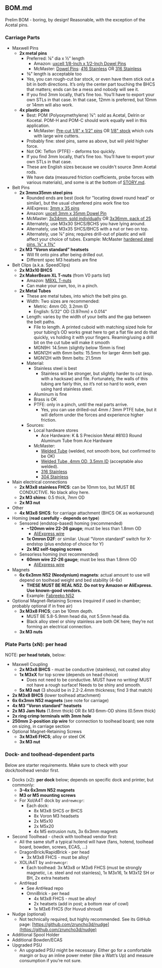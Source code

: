 ## BOM.md
Prelim BOM - boring, by design!  Reasonable, with the exception of the Acetal pins.

### Carriage Parts
 * Maxwell Pins
   * **2x metal pins**
     * Preferred: ⅛” dia x ½” length
       * Amazon: [uxcell 1/8-Inch x 1/2-Inch Dowel Pins](https://www.amazon.com/dp/B09M84DNT6)
       * McMaster: [Dowel Pins](https://www.mcmaster.com/products/dowel-pins/dowel-pins-2~/dowel-pins-1~~/length~1-2-2/length~3-8-1/length~7-16/diameter~1-8/diameter~0-125/material~steel-2/material~stainless-steel-2/material~6061-aluminum/material~grade-2-titanium/): [416 Stainless](https://www.mcmaster.com/98380A471/) OR [316 Stainless](https://www.mcmaster.com/97395A441)
     * ⅜" length is acceptable too
     * Yes, you can rough-cut bar stock, or even have them stick out a bit in both directions. It’s only the center part touching the BHCS that matters; ends can be a mess and nobody will see it.
     * If you find 3mm locally, that’s fine too.  You’ll have to export your own STLs in that case.  In that case, 12mm is preferred, but 10mm or 14mm will also work.
   * **4x plastic pins**
     * Best: POM (Polyoxymethylene) ⅛”: sold as Acetal, Delrin or Kocetal. POM-H and POM-C should work equally well in this application.
       * McMaster: [Pre-cut 1/8" x 1/2" pins](https://www.mcmaster.com/97155A426/) OR [1/8" stock](https://www.mcmaster.com/catalog/130/4126/8497K11) which cuts with large wire cutters.
     * Probably fine: steel pins, same as above, but will yield higher force.
     * Not OK: Teflon (PTFE) - deforms too quickly.
     * If you find 3mm locally, that’s fine too.  You’ll have to export your own STLs in that case.
     * These are English sizes because we couldn't source 3mm Acetal rods.
     * We have data (measured friction coefficients, probe forces with various materials), and some is at the bottom of [STORY.md](STORY.md).
 * Belt Pins
   * **2x 3mmx35mm steel pins**
     * Rounded ends are best (look for "locating dowel round head" or similar), but the usual chamfered pins work fine too
     * AliExpress: [3mm x 35 pins](https://www.aliexpress.us/item/3256803440853860.html)
     * Amazon: [uxcell 3mm x 35mm Dowel Pin](https://www.amazon.com/gp/product/B07M9TS54L)
     * McMaster: [3x34mm, sold individually](https://www.mcmaster.com/91595A117/) OR [3x36mm, pack of 25](https://www.mcmaster.com/91595A140/)
     * Alternately, use M3x30 SHCS/BCHS you have lying around.
     * Alternately, use M3x35 SHCS/BHCS with a nut or two on top.
     * Alternately, use ⅛“ pins; requires drill-out of plastic and will affect your choice of tubes. Example: McMaster [hardened steel pins, ⅛” x 1⅜“](https://www.mcmaster.com/98380A478/)
   * **2x M3 “Voron standard” heatsets**
     * Will fit onto pins after being drilled out.
     * Different spec M3 heatsets are fine
 * Belt Clips (a.k.a. SpeedClips)
   * **2x M3x10 BHCS**
   * **2x MakerBeam XL T-nuts** (from V0 parts list)
      * Amazon: [MBXL T-nuts](https://www.amazon.com/MakerBeam-XL-MakerBeamXL-15x15mm-Diameter/dp/B06XHQHD4H)
      * Can make your own, too, in a pinch.
   * **2x Metal Tubes**
     * These are metal tubes, into which the belt pins go.
     * Width: Two sizes are recommended:
       * Metric: 4mm OD, 3.2mm ID
       * English: 5/32" OD (3.97mm) x 0.014"
     * Length: varies by the width of your belts and the gap between the belt paths.
       * File to length.  A printed cuboid with matching sized hole for your tubing’s OD works great here to get a flat file and do that quickly, vs holding it with your fingers.  Reaming/using a drill bit on the cut tube will make it smooth
       * MGN9H: 14.5mm (slightly below 15mm is fine)
       * MGN12H with 6mm belts: 15.5mm for larger 4mm belt gap.
       * MGN12H with 9mm belts: 21.5mm
     * Material:
       * Stainless steel is best
         * Stainless will be stronger, but slightly harder to cut (esp. with a hacksaw) and file. Fortunately, the walls of this tubing are fairly thin, so it’s not so hard to work, even using hard stainless steel.
       * Aluminum is fine
       * Brass is OK
       * PTFE: only in a pinch, until the real parts arrive.
         * Yes, you can use drilled-out 4mm / 3mm PTFE tube, but it will deform under the forces and experience higher friction.
     * Sources:
       * Local hardware stores
         * Ace Hardware: K & S Precision Metal #8103 Round Aluminum Tube from Ace Hardware
       * McMaster:
         * [Welded Tube](https://www.mcmaster.com/50415K59/) (welded, not smooth bore, but confirmed to be OK)
         * [Welded Tube, 4mm OD, 3.5mm ID](https://www.mcmaster.com/50415K61) (acceptable also welded).
         * [316 Stainless](https://www.mcmaster.com/89785K816-89785K217/)
         * [304 Stainless](https://www.mcmaster.com/89895K716-89895K217/)
 * Main electrical connections
   * **2x M3x8 stainless FHCS**: can be 10mm too, but MUST BE CONDUCTIVE.  No black alloy here.
   * **2x M3 shims**: 0.5 thick, 7mm OD
   * **2x M3 nut**
 * Other
   * **4x M3x8 SHCS**: for carriage attachment (BHCS OK as workaround)
 * Homing (**read carefully - depends on type**)
   * Sensored (endstop-based) homing (recommended)
     * **~120mm wire 22-26 gauge**; must be less than 1.8mm OD
       * [AliExpress wire](https://www.aliexpress.us/item/2251832766791205.html)
     * **1x Omron D2F**: or similar.  Usual “Voron standard” switch for X-endstop (plus endstop of choice for Y)
     * **2x M2 self-tapping screws**
   * Sensorless homing (not recommended)
     * **60mm wire 22-26 gauge**; must be less than 1.8mm OD
       * [AliExpress wire](https://www.aliexpress.us/item/2251832766791205.html)
 * Magnets
   * **6x 6x3mm N52 (Neodynium) magnets**: actual amount to use will depend on toolhead weight and bed stability (4-6x)
     * **THESE MUST BE REAL N52. Do not try Amazon or AliExpress.  Use known-good vendors.**
     * Example: [Fabreeko N52](https://www.fabreeko.com/products/n52-neodym-magnet-6x3mm-schwarz)
 * Optional Magnet-Retaining Screws (required if used in chamber; probably optional if in free air)
   * **3x M3x8 FHCS**; can be 10mm depth.
     * MUST BE 5.8-5.9mm head dia, not 5.5mm head dia.
     * Black alloy steel or shiny stainless are both OK here; they’re not forming an electrical connection.
   * **3x M3 nuts**

### Plate Parts (xN): per head
NOTE: **per head totals**, below:

 * Maxwell Coupling
   * **2x M3x8 BHCS** - must be conductive (stainless), not coated alloy
   * **1x M3xX** for top screw (depends on head choice)
     * Does not need to be conductive.  MUST have no writing!  MUST not have a rough surface!  Needs to be shiny and smooth.
   * **5x M3 nut** (3 should be in 2.2-2.4mm thickness; find 3 that match)
 * **2x M3x8 BHCS** (lower toolhead attachment)
 * **6x 6x3mm N52 magnets** (see note for carriage)
 * **4x M3 “Voron standard” heatsets**
 * **2x M3 Jam Nuts** (1.8mm thick) OR 8x M3 6mm-OD shims (0.5mm thick)
 * **2x ring crimp terminals with 3mm hole**
 * **250mm 2-position zip wire** for connection to toolhead board; see note on sizing, in carriage section
 * Optional Magnet-Retaining Screws
   * **3x M3x6 FHCS**; alloy or steel OK
   * **3x M3 nut**

### Dock- and toolhead-dependent parts
Below are starter requirements.  Make sure to check with your dock/toolhead vendor first.

* Docks (x2): **per dock** below; depends on specific dock and printer, but commonly:
  * **3-4x 6x3mm N52 magnets**
  * **M3 or M5 mounting screws**
  * For Xol/A4T dock by `andrewmcgr`:
    * Each dock:
       * 8x M3x8 SHCS or BHCS
       * 8x Voron M3 headsets
       * 2x M5x10
       * 2x M5x20
       * 4x M5 extrusion nuts, 3x 6x3mm magnets
* Second Toolhead - check with toolhead vendor first:
  * All the same stuff a typical hotend will have (fans, hotend, toolhead board, bowden, screws, ECAS, …)
  * DragonBrick/RapidBrick - per head
    * 3x M3x8 FHCS - must be alloy!
  * XOL/A4T by `andrewmcgr`:
    * Each toolhead: 3x M3x8 or M3x6 FHCS (must be strongly magnetic, i.e. steel and not stainless), 1x M3x16, 1x M3x12 SH or BH, 2x extra heatsets
  * AntHead
    * See AntHead repo
    * OmniBrick - per head
      * 4x M3x8 FHCS - must be alloy!
      * 2x heatsets (add in post; a bottom rear of cowl)
      * 1x M3x6 FHCS (for Huvud shroud)
* Nudge (optional)
  * Not technically required, but highly recommended.  See its GitHub page: [https://github.com/zruncho3d/nudge](https://github.com/zruncho3d/nudge)
* Additional Spool Holder
* Additional Bowden/ECAS
* Upgraded PSU
  * An upgraded PSU might be necessary. Either go for a comfortable margin or buy an inline power meter (like a Watt’s Up) and measure consumption if you’re not sure.
